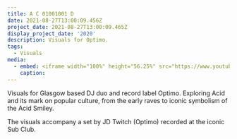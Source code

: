 ```yaml
---
title: A C 01001001 D
date: 2021-08-27T13:00:09.456Z
project_date: 2021-08-27T13:00:09.465Z
display_project_date: '2020'
description: Visuals for Optimo.
tags:
  - Visuals
media:
  - embed: <iframe width="100%" height="56.25%" src="https://www.youtube-nocookie.com/embed/jZy9hlzTJW4" title="A C 01001001 D" frameborder="0" allow="accelerometer; autoplay; clipboard-write; encrypted-media; gyroscope; picture-in-picture" allowfullscreen></iframe>
    caption: 
---
```

Visuals for Glasgow based DJ duo and record label Optimo. Exploring Acid and its mark on popular culture, from the early raves to iconic symbolism of the Acid Smiley.

The visuals accompany a set by JD Twitch (Optimo) recorded at the iconic Sub Club.